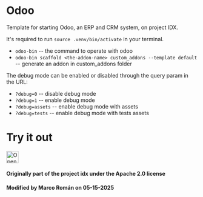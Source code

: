 # Odoo
Template for starting Odoo, an ERP and CRM system, on project IDX.

It's required to run `source .venv/bin/activate` in your terminal.

- `odoo-bin` -- the command to operate with odoo
- `odoo-bin scaffold <the-addon-name> custom_addons --template default` -- generate an addon in custom_addons folder

The debug mode can be enabled or disabled through the query param in the URL:

- `?debug=0` -- disable debug mode
- `?debug=1` -- enable debug mode
- `?debug=assets` -- enable debug mode with assets
- `?debug=tests` -- enable debug mode with tests assets

# Try it out
<a href="https://idx.google.com/new?template=https://github.com/MarcoAntonioRG/odoo-template/tree/main/odoo">
  <picture>
    <source
      media="(prefers-color-scheme: dark)"
      srcset="https://cdn.idx.dev/btn/open_dark_32.svg">
    <source
      media="(prefers-color-scheme: light)"
      srcset="https://cdn.idx.dev/btn/open_light_32.svg">
    <img
      height="32"
      alt="Open in IDX"
      src="https://cdn.idx.dev/btn/open_purple_32.svg">
  </picture>
</a>

#### Originally part of the project idx under the Apache 2.0 license
#### Modified by Marco Román on 05-15-2025